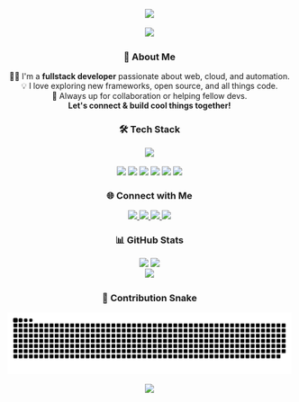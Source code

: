 <!-- HEADER ANIMATED WAVE -->
<p align="center">
  <img src="https://capsule-render.vercel.app/api?type=waving&color=8e2de2,4a00e0&height=120&section=header&text=Hi%20👋%2C%20I'm%20Ritik%20Roshan%20Yadav!&fontColor=fff&fontSize=38&fontAlign=50&animation=twinkling" />
</p>

<!-- TYPING ANIMATION -->
<p align="center">
  <img src="https://readme-typing-svg.demolab.com?font=Fira+Code&size=25&duration=2200&pause=700&color=8E2DE2&center=true&vCenter=true&width=550&lines=Fullstack+Developer;Cloud+Native+Enthusiast;Open+Source+Contributor;Let%27s+Build+Something+Awesome+Together!" />
</p>

<!-- ABOUT -->
<h3 align="center"> 🚀 About Me </h3>
<p align="center">
  👨‍💻 I'm a <b>fullstack developer</b> passionate about web, cloud, and automation.<br>
  💡 I love exploring new frameworks, open source, and all things code.<br>
  🤝 Always up for collaboration or helping fellow devs.<br>
  <b>Let's connect & build cool things together!</b>
</p>

<!-- TECH STACK -->
<h3 align="center">🛠 Tech Stack</h3>

<p align="center">
  <img src="https://skillicons.dev/icons?i=html,css,js,react,vue,redux,tailwind,nodejs,express,django,python,java,cpp,mongodb,postgres,mysql,redis,prisma,docker,kubernetes,aws,git,github,postman,jenkins,vscode,vercel,netlify" height="40" />
</p>
<p align="center">
  <img src="https://img.shields.io/badge/-HTML5-e34c26?style=flat-square&logo=html5&logoColor=white"/>
  <img src="https://img.shields.io/badge/-CSS3-1572B6?style=flat-square&logo=css3"/>
  <img src="https://img.shields.io/badge/-JavaScript-f7df1e?style=flat-square&logo=javascript&logoColor=black"/>
  <img src="https://img.shields.io/badge/-React-61dafb?style=flat-square&logo=react&logoColor=black"/>
  <img src="https://img.shields.io/badge/-Node.js-339933?style=flat-square&logo=node.js&logoColor=white"/>
  <img src="https://img.shields.io/badge/-Python-3776AB?style=flat-square&logo=python&logoColor=white"/>
  <!-- Add more as needed -->
</p>

<!-- SOCIAL -->
<h3 align="center">🌐 Connect with Me</h3>
<p align="center">
  <a href="https://www.linkedin.com/in/ritikryadav96" target="_blank">
    <img src="https://img.shields.io/badge/LinkedIn-8E2DE2?style=for-the-badge&logo=linkedin&logoColor=fff"/>
  </a>
  <a href="https://instagram.com/btw_its_essei" target="_blank">
    <img src="https://img.shields.io/badge/Instagram-ff5edf?style=for-the-badge&logo=instagram&logoColor=fff"/>
  </a>
  <a href="https://your-portfolio.com" target="_blank">
    <img src="https://img.shields.io/badge/Portfolio-4A00E0?style=for-the-badge&logo=react&logoColor=fff"/>
  </a>
  <a href="mailto:ritikroshanyadav9696@gmail.com">
    <img src="https://img.shields.io/badge/Email-6a82fb?logo=gmail&logoColor=fff&style=for-the-badge"/>
  </a>
</p>

<!-- STATS & STREAKS -->
<h3 align="center">📊 GitHub Stats</h3>
<p align="center">
  <img src="https://github-readme-stats.vercel.app/api?username=ritik-bit-by-bit&show_icons=true&theme=radical&hide_border=true&title_color=8E2DE2&icon_color=ff5edf&text_color=fff&bg_color=232946" width="45%"/>
  <img src="https://github-readme-streak-stats.herokuapp.com?user=ritik-bit-by-bit&theme=radical&hide_border=true&background=232946&ring=8E2DE2&fire=ff5edf&currStreakLabel=8E2DE2" width="45%"/>
  <br>
  <img src="https://github-readme-stats.vercel.app/api/top-langs/?username=ritik-bit-by-bit&theme=radical&hide_border=true&title_color=4A00E0&text_color=fff&bg_color=232946&layout=compact" width="45%"/>
</p>

<!-- CONTRIBUTION SNAKE -->
<h3 align="center">🐍 Contribution Snake</h3>
<p align="center">
  <picture>
    <source media="(prefers-color-scheme: dark)" srcset="https://raw.githubusercontent.com/ritik-bit-by-bit/ritik-bit-by-bit/output/github-snake-dark.svg" />
    <source media="(prefers-color-scheme: light)" srcset="https://raw.githubusercontent.com/ritik-bit-by-bit/ritik-bit-by-bit/output/github-snake.svg" />
    <img alt="github-snake" src="https://raw.githubusercontent.com/ritik-bit-by-bit/ritik-bit-by-bit/output/github-snake.svg" />
  </picture>
</p>

<!-- FOOTER -->
<p align="center">
  <img src="https://capsule-render.vercel.app/api?type=waving&color=8e2de2,4a00e0&height=80&section=footer&text=Thanks%20for%20visiting!%20🚀&fontColor=fff&fontSize=22&fontAlign=80&animation=twinkling" />
</p>

